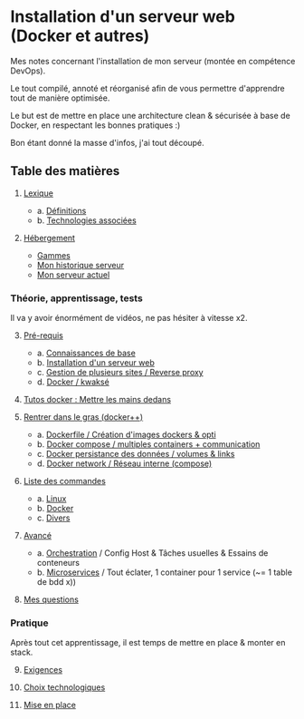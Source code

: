 # Installation d'un serveur web (Docker et autres)

Mes notes concernant l'installation de mon serveur (montée en compétence DevOps).

Le tout compilé, annoté et réorganisé afin de vous permettre d'apprendre tout de manière optimisée.

Le but est de mettre en place une architecture clean & sécurisée à base de Docker, en respectant les bonnes pratiques :)

Bon étant donné la masse d'infos, j'ai tout découpé.


## Table des matières

1. [Lexique](/docs/01-Lexique.md)
	- a. [Définitions](/docs/01-Lexique.md#définitions)
	- b. [Technologies associées](/docs/01-Lexique.md#associations)
	
2. [Hébergement](/docs/02-Hebergement.md)
	- [Gammes](/docs/02-Hebergement.md#gammes)
	- [Mon historique serveur](/docs/02-Hebergement.md#mon-historique-serveur)
	- [Mon serveur actuel](/docs/02-Hebergement.md#mon-serveur-actuel)


### Théorie, apprentissage, tests

Il va y avoir énormément de vidéos, ne pas hésiter à vitesse x2.

3. [Pré-requis](/docs/03-Prerequis.md)
	- a. [Connaissances de base](/docs/03-Prerequis.md#connaissances-de-base)
	- b. [Installation d'un serveur web](/docs/03-Prerequis.md#installation-dun-serveur-web)
	- c. [Gestion de plusieurs sites / Reverse proxy](/docs/03-Prerequis.md#gestion-de-plusieurs-sites)
	- d. [Docker / kwaksé](/docs/03-Prerequis.md#docker--kwaksé)
	
4. [Tutos docker : Mettre les mains dedans](/docs/04-Tutoriel-Docker.md)

5. [Rentrer dans le gras (docker++)](/docs/05-Docker.md)
	- a. [Dockerfile / Création d'images dockers & opti](/docs/05a-Dockerfile.md)
	- b. [Docker compose / multiples containers + communication](/docs/05b-Docker-compose.md)
	- c. [Docker persistance des données / volumes & links](/docs/05c-Volume-et-persistance.md)
	- d. [Docker network / Réseau interne (compose)](/docs/05d-Network.md)

6. [Liste des commandes](/docs/06-Commandes.md)
	- a. [Linux](/docs/06-Commandes.md#linux)
	- b. [Docker](/docs/06-Commandes.md#docker)
	- c. [Divers](/docs/06-Commandes.md#divers)
	
7. [Avancé](/docs/07-Avance.md)
	- a. [Orchestration](/docs/07-Avance.md#orchestration) / Config Host & Tâches usuelles & Essains de conteneurs
	- b. [Microservices](07-Avance.md#microservices-plus-tard) / Tout éclater, 1 container pour 1 service (~= 1 table de bdd x))

8. [Mes questions](/docs/08-Questions.md)


### Pratique

Après tout cet apprentissage, il est temps de mettre en place & monter en stack.

9. [Exigences](/docs/09-Exigences.md)

10. [Choix technologiques](/docs/10-Choix-technologiques.md)

11. [Mise en place](/docs/11-Mise-en-place.md)

